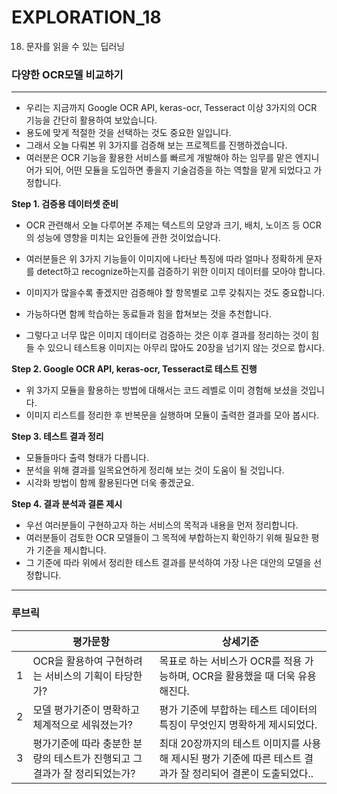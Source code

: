 # EXPLORATION_18

18. 문자를 읽을 수 있는 딥러닝
### 다양한 OCR모델 비교하기
---

- 우리는 지금까지 Google OCR API, keras-ocr, Tesseract 이상 3가지의 OCR 기능을 간단히 활용하여 보았습니다.
- 용도에 맞게 적절한 것을 선택하는 것도 중요한 일입니다. 
- 그래서 오늘 다뤄본 위 3가지를 검증해 보는 프로젝트를 진행하겠습니다. 
- 여러분은 OCR 기능을 활용한 서비스를 빠르게 개발해야 하는 임무를 맡은 엔지니어가 되어, 어떤 모듈을 도입하면 좋을지 기술검증을 하는 역할을 맡게 되었다고 가정합니다.




**Step 1. 검증용 데이터셋 준비**

- OCR 관련해서 오늘 다루어본 주제는 텍스트의 모양과 크기, 배치, 노이즈 등 OCR의 성능에 영향을 미치는 요인들에 관한 것이었습니다.
- 여러분들은 위 3가지 기능들이 이미지에 나타난 특징에 따라 얼마나 정확하게 문자를 detect하고 recognize하는지를 검증하기 위한 이미지 데이터를 모아야 합니다. 
- 이미지가 많을수록 좋겠지만 검증해야 할 항목별로 고루 갖춰지는 것도 중요합니다.


- 가능하다면 함께 학습하는 동료들과 힘을 합쳐보는 것을 추천합니다.
- 그렇다고 너무 많은 이미지 데이터로 검증하는 것은 이후 결과를 정리하는 것이 힘들 수 있으니 테스트용 이미지는 아무리 많아도 20장을 넘기지 않는 것으로 합시다.


**Step 2. Google OCR API, keras-ocr, Tesseract로 테스트 진행**

- 위 3가지 모듈을 활용하는 방법에 대해서는 코드 레벨로 이미 경험해 보셨을 것입니다. 
- 이미지 리스트를 정리한 후 반복문을 실행하며 모듈이 출력한 결과를 모아 봅시다.

**Step 3. 테스트 결과 정리**

- 모듈들마다 출력 형태가 다릅니다. 
- 분석을 위해 결과를 일목요연하게 정리해 보는 것이 도움이 될 것입니다. 
- 시각화 방법이 함께 활용된다면 더욱 좋겠군요.


**Step 4. 결과 분석과 결론 제시**

- 우선 여러분들이 구현하고자 하는 서비스의 목적과 내용을 먼저 정리합니다.
- 여러분들이 검토한 OCR 모델들이 그 목적에 부합하는지 확인하기 위해 필요한 평가 기준을 제시합니다.
- 그 기준에 따라 위에서 정리한 테스트 결과를 분석하여 가장 나은 대안의 모델을 선정합니다.



---
### 루브릭

||평가문항|상세기준|
|:--:|-----------|---|
|1|OCR을 활용하여 구현하려는 서비스의 기획이 타당한가?|목표로 하는 서비스가 OCR를 적용 가능하며, OCR을 활용했을 때 더욱 유용해진다.|
|2|모델 평가기준이 명확하고 체계적으로 세워졌는가?|평가 기준에 부합하는 테스트 데이터의 특징이 무엇인지 명확하게 제시되었다.|
|3|평가기준에 따라 충분한 분량의 테스트가 진행되고 그 결과가 잘 정리되었는가?|최대 20장까지의 테스트 이미지를 사용해 제시된 평가 기준에 따른 테스트 결과가 잘 정리되어 결론이 도출되었다..|



